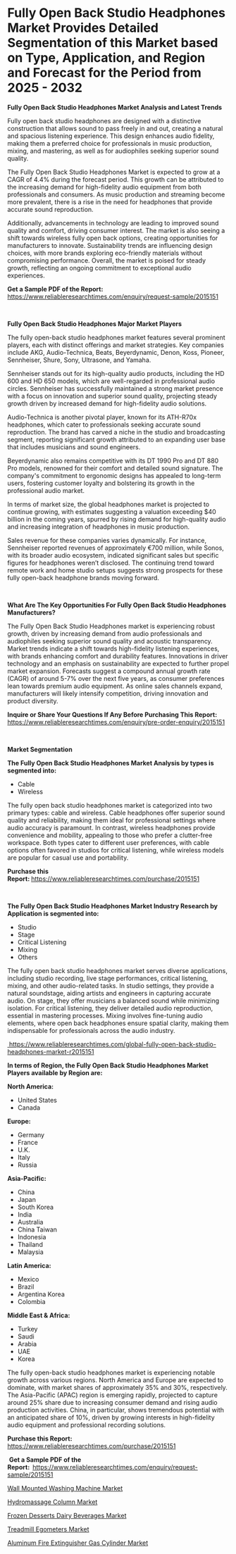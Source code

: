 <p><h1>Fully Open Back Studio Headphones Market Provides Detailed Segmentation of this Market based on Type, Application, and Region and Forecast for the Period from 2025 - 2032</h1></p><p><strong>Fully Open Back Studio Headphones Market Analysis and Latest Trends</strong></p>
<p><p>Fully open back studio headphones are designed with a distinctive construction that allows sound to pass freely in and out, creating a natural and spacious listening experience. This design enhances audio fidelity, making them a preferred choice for professionals in music production, mixing, and mastering, as well as for audiophiles seeking superior sound quality.</p><p>The Fully Open Back Studio Headphones Market is expected to grow at a CAGR of 4.4% during the forecast period. This growth can be attributed to the increasing demand for high-fidelity audio equipment from both professionals and consumers. As music production and streaming become more prevalent, there is a rise in the need for headphones that provide accurate sound reproduction.</p><p>Additionally, advancements in technology are leading to improved sound quality and comfort, driving consumer interest. The market is also seeing a shift towards wireless fully open back options, creating opportunities for manufacturers to innovate. Sustainability trends are influencing design choices, with more brands exploring eco-friendly materials without compromising performance. Overall, the market is poised for steady growth, reflecting an ongoing commitment to exceptional audio experiences.</p></p>
<p><strong>Get a Sample PDF of the Report:&nbsp;</strong> <a href="https://www.reliableresearchtimes.com/enquiry/request-sample/2015151?utm_campaign=3518&utm_medium=2&utm_source=Github&utm_content=ia&utm_term=29032025&utm_id=fully-open-back-studio-headphones">https://www.reliableresearchtimes.com/enquiry/request-sample/2015151</a></p>
<p>&nbsp;</p>
<p><strong>Fully Open Back Studio Headphones Major Market Players</strong></p>
<p><p>The fully open-back studio headphones market features several prominent players, each with distinct offerings and market strategies. Key companies include AKG, Audio-Technica, Beats, Beyerdynamic, Denon, Koss, Pioneer, Sennheiser, Shure, Sony, Ultrasone, and Yamaha.</p><p>Sennheiser stands out for its high-quality audio products, including the HD 600 and HD 650 models, which are well-regarded in professional audio circles. Sennheiser has successfully maintained a strong market presence with a focus on innovation and superior sound quality, projecting steady growth driven by increased demand for high-fidelity audio solutions.</p><p>Audio-Technica is another pivotal player, known for its ATH-R70x headphones, which cater to professionals seeking accurate sound reproduction. The brand has carved a niche in the studio and broadcasting segment, reporting significant growth attributed to an expanding user base that includes musicians and sound engineers.</p><p>Beyerdynamic also remains competitive with its DT 1990 Pro and DT 880 Pro models, renowned for their comfort and detailed sound signature. The company's commitment to ergonomic designs has appealed to long-term users, fostering customer loyalty and bolstering its growth in the professional audio market.</p><p>In terms of market size, the global headphones market is projected to continue growing, with estimates suggesting a valuation exceeding $40 billion in the coming years, spurred by rising demand for high-quality audio and increasing integration of headphones in music production.</p><p>Sales revenue for these companies varies dynamically. For instance, Sennheiser reported revenues of approximately €700 million, while Sonos, with its broader audio ecosystem, indicated significant sales but specific figures for headphones weren’t disclosed. The continuing trend toward remote work and home studio setups suggests strong prospects for these fully open-back headphone brands moving forward.</p></p>
<p>&nbsp;</p>
<p><strong>What Are The Key Opportunities For Fully Open Back Studio Headphones Manufacturers?</strong></p>
<p><p>The Fully Open Back Studio Headphones market is experiencing robust growth, driven by increasing demand from audio professionals and audiophiles seeking superior sound quality and acoustic transparency. Market trends indicate a shift towards high-fidelity listening experiences, with brands enhancing comfort and durability features. Innovations in driver technology and an emphasis on sustainability are expected to further propel market expansion. Forecasts suggest a compound annual growth rate (CAGR) of around 5-7% over the next five years, as consumer preferences lean towards premium audio equipment. As online sales channels expand, manufacturers will likely intensify competition, driving innovation and product diversity.</p></p>
<p><strong>Inquire or Share Your Questions If Any Before Purchasing This Report:</strong> <a href="https://www.reliableresearchtimes.com/enquiry/pre-order-enquiry/2015151?utm_campaign=3518&utm_medium=2&utm_source=Github&utm_content=ia&utm_term=29032025&utm_id=fully-open-back-studio-headphones">https://www.reliableresearchtimes.com/enquiry/pre-order-enquiry/2015151</a></p>
<p>&nbsp;</p>
<p><strong>Market Segmentation</strong></p>
<p><strong>The Fully Open Back Studio Headphones Market Analysis by types is segmented into:</strong></p>
<p><ul><li>Cable</li><li>Wireless</li></ul></p>
<p><p>The fully open back studio headphones market is categorized into two primary types: cable and wireless. Cable headphones offer superior sound quality and reliability, making them ideal for professional settings where audio accuracy is paramount. In contrast, wireless headphones provide convenience and mobility, appealing to those who prefer a clutter-free workspace. Both types cater to different user preferences, with cable options often favored in studios for critical listening, while wireless models are popular for casual use and portability.</p></p>
<p><strong>Purchase this Report:&nbsp;</strong><a href="https://www.reliableresearchtimes.com/purchase/2015151?utm_campaign=3518&utm_medium=2&utm_source=Github&utm_content=ia&utm_term=29032025&utm_id=fully-open-back-studio-headphones">https://www.reliableresearchtimes.com/purchase/2015151</a></p>
<p>&nbsp;</p>
<p><strong>The Fully Open Back Studio Headphones Market Industry Research by Application is segmented into:</strong></p>
<p><ul><li>Studio</li><li>Stage</li><li>Critical Listening</li><li>Mixing</li><li>Others</li></ul></p>
<p><p>The fully open back studio headphones market serves diverse applications, including studio recording, live stage performances, critical listening, mixing, and other audio-related tasks. In studio settings, they provide a natural soundstage, aiding artists and engineers in capturing accurate audio. On stage, they offer musicians a balanced sound while minimizing isolation. For critical listening, they deliver detailed audio reproduction, essential in mastering processes. Mixing involves fine-tuning audio elements, where open back headphones ensure spatial clarity, making them indispensable for professionals across the audio industry.</p></p>
<p><a href="https://www.reliableresearchtimes.com/global-fully-open-back-studio-headphones-market-r2015151?utm_campaign=3518&utm_medium=2&utm_source=Github&utm_content=ia&utm_term=29032025&utm_id=fully-open-back-studio-headphones">&nbsp;https://www.reliableresearchtimes.com/global-fully-open-back-studio-headphones-market-r2015151</a></p>
<p><strong>In terms of Region, the Fully Open Back Studio Headphones Market Players available by Region are:</strong></p>
<p>
    <p> <strong> North America: </strong>
        <ul>
            <li>United States</li>
            <li>Canada</li>
        </ul>
        </p> 
    <p> <strong> Europe: </strong>
        <ul>
            <li>Germany</li>
            <li>France</li>
            <li>U.K.</li>
            <li>Italy</li>
            <li>Russia</li>
        </ul>
        </p> 
    <p> <strong> Asia-Pacific: </strong>
        <ul>
            <li>China</li>
            <li>Japan</li>
            <li>South Korea</li>
            <li>India</li>
            <li>Australia</li>
            <li>China Taiwan</li>
            <li>Indonesia</li>
            <li>Thailand</li>
            <li>Malaysia</li>
        </ul>
        </p> 
    <p> <strong> Latin America: </strong>
        <ul>
            <li>Mexico</li>
            <li>Brazil</li>
            <li>Argentina Korea</li>
            <li>Colombia</li>
        </ul>
        </p> 
    <p> <strong> Middle East & Africa: </strong>
        <ul>
            <li>Turkey</li>
            <li>Saudi</li>
            <li>Arabia</li>
            <li>UAE</li>
            <li>Korea</li>
        </ul>
    </p>
    </p>
<p><p>The fully open-back studio headphones market is experiencing notable growth across various regions. North America and Europe are expected to dominate, with market shares of approximately 35% and 30%, respectively. The Asia-Pacific (APAC) region is emerging rapidly, projected to capture around 25% share due to increasing consumer demand and rising audio production activities. China, in particular, shows tremendous potential with an anticipated share of 10%, driven by growing interests in high-fidelity audio equipment and professional recording solutions.</p></p>
<p><strong>Purchase this Report: </strong><a href="https://www.reliableresearchtimes.com/purchase/2015151?utm_campaign=3518&utm_medium=2&utm_source=Github&utm_content=ia&utm_term=29032025&utm_id=fully-open-back-studio-headphones">https://www.reliableresearchtimes.com/purchase/2015151</a></p>
<p>&nbsp;<strong>Get a Sample PDF of the Report:&nbsp;&nbsp;</strong><a href="https://www.reliableresearchtimes.com/enquiry/request-sample/2015151?utm_campaign=3518&utm_medium=2&utm_source=Github&utm_content=ia&utm_term=29032025&utm_id=fully-open-back-studio-headphones">https://www.reliableresearchtimes.com/enquiry/request-sample/2015151</a></p>
<p><strong></strong></p>
<p><p><a href="https://www.linkedin.com/pulse/analyzing-global-wall-mounted-washing-machine-market-vuvuf?utm_campaign=3518&utm_medium=2&utm_source=Github&utm_content=ia&utm_term=29032025&utm_id=fully-open-back-studio-headphones">Wall Mounted Washing Machine Market</a></p><p><a href="https://www.linkedin.com/pulse/global-hydromassage-column-market-research-report-industry-vmupf?utm_campaign=3518&utm_medium=2&utm_source=Github&utm_content=ia&utm_term=29032025&utm_id=fully-open-back-studio-headphones">Hydromassage Column Market</a></p><p><a href="https://github.com/weisonmanych/Market-Research-Report-List-1/blob/main/frozen-desserts-dairy-beverages-market.md?utm_campaign=3518&utm_medium=2&utm_source=Github&utm_content=ia&utm_term=29032025&utm_id=fully-open-back-studio-headphones">Frozen Desserts Dairy Beverages Market</a></p><p><a href="https://www.linkedin.com/pulse/treadmill-egometersmarket-analysis-forecastinggrowth-ko2pf?utm_campaign=3518&utm_medium=2&utm_source=Github&utm_content=ia&utm_term=29032025&utm_id=fully-open-back-studio-headphones">Treadmill Egometers Market</a></p><p><a href="https://www.linkedin.com/pulse/market-demand-revenue-analysis-aluminum-fire-extinguisher-f1bbf?utm_campaign=3518&utm_medium=2&utm_source=Github&utm_content=ia&utm_term=29032025&utm_id=fully-open-back-studio-headphones">Aluminum Fire Extinguisher Gas Cylinder Market</a></p></p>